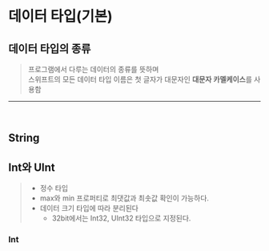 # 데이터 타입(기본)

## 데이터 타입의 종류
> 프로그램에서 다루는 데이터의 종류를 뜻하며 <br/>
> 스위프트의 모든 데이터 타입 이름은 첫 글자가 대문자인 **대문자 카멜케이스**를 사용함

-------------

<br/>

## String


## Int와 UInt
> - 정수 타입
> - max와 min 프로퍼티로 최댓값과 최솟값 확인이 가능하다.
> - 데이터 크기 타입에 따라 분리된다
>   - 32bit에서는 Int32, UInt32 타입으로 지정된다.

### Int
>  
